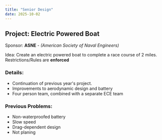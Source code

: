 ```yaml
---
title: "Senior Design"
date: 2025-10-02
---
```


## Project: Electric Powered Boat

Sponsor: **ASNE** - *(American Society of Naval Engineers)*

Idea: Create an electric powered boat to complete a race course of 2 miles. Restrictions/Rules are **enforced**

### Details: 
- Continuation of previous year's project.
- Improvements to aerodynamic design and battery
- Four person team, combined with a separate ECE team

### Previous Problems:
- Non-waterproofed battery
- Slow speed
- Drag-dependent design
- Not planing


